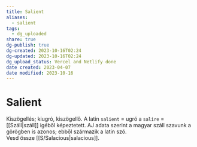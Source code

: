 ```yaml
---
title: Salient
aliases:
  - salient
tags:
  - dg_uploaded
share: true
dg-publish: true
dg-created: 2023-10-16T02:24
dg-updated: 2023-10-16T02:24
dg_upload_status: Vercel and Netlify done
date created: 2023-04-07
date modified: 2023-10-16
---
```


# Salient

Kiszögellés; kiugró, kiszögellő. A latin `salient` = ugró a `salire` = [[Száll\|száll]] igéből képeztetett. AJ adata szerint a magyar száll szavunk a görögben is azonos; ebből származik a latin szó.  
Vesd össze [[S/Salacious\|salacious]].  